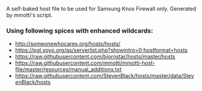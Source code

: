 A self-baked host file to be used for Samsung Knox Firewall only.
Generated by mmotti's script.

### Using following spices with enhanced wildcards: ###
* http://someonewhocares.org/hosts/hosts/
* https://pgl.yoyo.org/as/serverlist.php?showintro=0;hostformat=hosts
* https://raw.githubusercontent.com/bjornstar/hosts/master/hosts
* https://raw.githubusercontent.com/mmotti/mmotti-host-file/master/resources/manual_additions.txt
* https://raw.githubusercontent.com/StevenBlack/hosts/master/data/StevenBlack/hosts